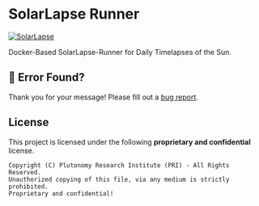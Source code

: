 # SolarLapse Runner

[![SolarLapse](../../actions/workflows/solarlapse.yml/badge.svg)](../../actions/workflows/solarlapse.yml)

Docker-Based SolarLapse-Runner for Daily Timelapses of the Sun.

## 👷‍ Error Found?

Thank you for your message! Please fill out a [bug report](../../issues/new?assignees=&labels=&template=bug_report.md&title=).

## License

This project is licensed under the following **proprietary and confidential** license.

```
Copyright (C) Plutonomy Research Institute (PRI) - All Rights Reserved.
Unauthorized copying of this file, via any medium is strictly prohibited.
Proprietary and confidential!
```
